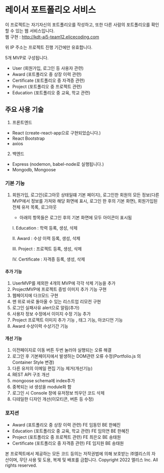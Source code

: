 # 레이서 포트폴리오 서비스

이 프로젝트는 자기자신의 포트폴리오를 작성하고, 또한 다른 사람의 포트폴리오를 확인할 수 있는 웹 서비스입니다. \
웹 구현 : http://kdt-ai5-team12.elicecoding.com

위 IP 주소는 프로젝트 진행 기간에만 유효합니다.

5개 MVP로 구성됩니다.

- User (회원가입, 로그인 등 사용자 관련)
- Award (포트폴리오 중 상장 이력 관련)
- Certificate (포트폴리오 중 자격증 관련)
- Project (포트폴리오 중 프로젝트 관련)
- Education (포트폴리오 중 교육, 학교 관련)

## 주요 사용 기술

1. 프론트엔드

- React (create-react-app으로 구현되었습니다.)
- React Bootstrap
- axios

2. 백엔드

- Express (nodemon, babel-node로 실행됩니다.)
- Mongodb, Mongoose

### 기본 기능

1. 회원가입, 로그인(로그아웃 상태일떄 기본 페이지), 로그인한 회원의 모든 정보(다른 MVP에서 정보를 가져와 해당 화면에 표시, 로그인 한 후의 기본 화면), 회원가입된 전체 유저 목록, 로그아웃

   - 아래의 항목들은 로그인 후의 기본 화면에 모두 아이콘이 표시됨

   I. Education : 학력 등록, 생성, 삭제

   II. Award : 수상 이력 등록, 생성, 삭제

   III. Project : 프로젝트 등록, 생성, 삭제

   IV. Certificate : 자격증 등록, 생성, 삭제

#### 추가 기능

1. UserMVP를 제외한 4개의 MVP에 각각 삭제 기능을 추가
2. ProjectMVP에 프로젝트 증빙 이미지 추가 기능 구현
3. 웹페이지에 다크모드 구현
4. 맨 위로 바로 돌아올 수 있는 리스트업 리모컨 구현
5. 로그인 실패사유 alert으로 알림(추가)
6. 사용자 정보 수정에서 이미지 수정 기능 추가
7. Project 프로젝트 이미지 추가 기능 , 태그 기능, 아코디언 기능
8. Award 수상이력 수상기간 기능

#### 개선 기능

1. 이전페이지로 이동 버튼 두번 눌러야 실행되는 오류 해결
2. 로그인 후 기본페이지에서 발생하는 DOM관련 오류 수정(Portfolio.js 의 Container Style 변경)
3. 다른 유저의 이메일 편집 기능 제거(개선기능)
4. REST API 구조 개선
5. mongoose schema에 index추가
6. 중복되는 id 생성을 module화 함
7. 로그인 시 Console 창에 유저정보 띄우던 코드 삭제
8. 디테일한 디자인 개선(이모티콘, 버튼 등 수정)

### 포지션

- Award (포트폴리오 중 상장 이력 관련) FE 임동민 BE 한혜진
- Education (포트폴리오 중 교육, 학교 관련) FE 임의연 BE 한혜진
- Project (포트폴리오 중 프로젝트 관련) FE 최은오 BE 송태원
- Certificate (포트폴리오 중 자격증 관련) FE 임지원 BE 송태원

본 프로젝트에서 제공하는 모든 코드 등의는 저작권법에 의해 보호받는 ㈜엘리스의 자산이며, 무단 사용 및 도용, 복제 및 배포를 금합니다.
Copyright 2022 엘리스 Inc. All rights reserved.
